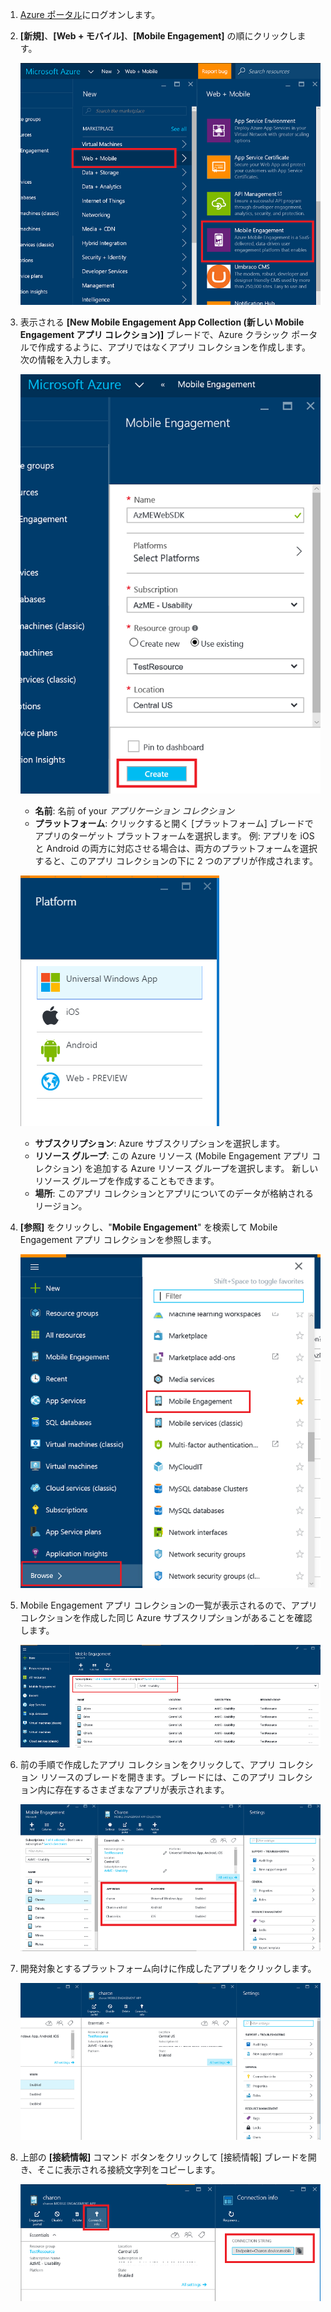 
1. [Azure ポータル](https://portal.azure.com)にログオンします。

2. **[新規]**、**[Web + モバイル]**、**[Mobile Engagement]** の順にクリックします。

    ![](./media/mobile-engagement-create-app-in-portal-new/browse-azme-extension.png)

3. 表示される **[New Mobile Engagement App Collection (新しい Mobile Engagement アプリ コレクション)]** ブレードで、Azure クラシック ポータルで作成するように、アプリではなくアプリ コレクションを作成します。 次の情報を入力します。

    ![](./media/mobile-engagement-create-app-in-portal-new/new-azme-app.png)

    - **名前**: 名前 of your *アプリケーション コレクション* 
    - **プラットフォーム**: クリックすると開く [プラットフォーム] ブレードでアプリのターゲット プラットフォームを選択します。 例: アプリを iOS と Android の両方に対応させる場合は、両方のプラットフォームを選択すると、このアプリ コレクションの下に 2 つのアプリが作成されます。 

    ![](./media/mobile-engagement-create-app-in-portal-new/choose-platform.png)

    - **サブスクリプション**: Azure サブスクリプションを選択します。 
    - **リソース グループ**: この Azure リソース (Mobile Engagement アプリ コレクション) を追加する Azure リソース グループを選択します。 新しいリソース グループを作成することもできます。  
    - **場所**: このアプリ コレクションとアプリについてのデータが格納されるリージョン。

5. **[参照]** をクリックし、"**Mobile Engagement**" を検索して Mobile Engagement アプリ コレクションを参照します。

    ![](./media/mobile-engagement-create-app-in-portal-new/browse-mobile-engagement-menu.png)

6. Mobile Engagement アプリ コレクションの一覧が表示されるので、アプリ コレクションを作成した同じ Azure サブスクリプションがあることを確認します。

    ![](./media/mobile-engagement-create-app-in-portal-new/browse-mobile-engagement.png)

7. 前の手順で作成したアプリ コレクションをクリックして、アプリ コレクション リソースのブレードを開きます。ブレードには、このアプリ コレクション内に存在するさまざまなアプリが表示されます。 

    ![](./media/mobile-engagement-create-app-in-portal-new/mobile-engagement-app-collection.png)

8. 開発対象とするプラットフォーム向けに作成したアプリをクリックします。 

    ![](./media/mobile-engagement-create-app-in-portal-new/mobile-engagement-app.png)

9. 上部の **[接続情報]** コマンド ボタンをクリックして [接続情報] ブレードを開き、そこに表示される接続文字列をコピーします。 

    ![](./media/mobile-engagement-create-app-in-portal-new/app-connection-info.png)


<!--HONumber=Oct16_HO2-->


